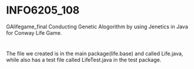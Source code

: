 # INFO6205_108
GAlifegame_final
Conducting Genetic Alogorithm by using Jenetics in Java for Conway Life Game. 

# 
The file we created is in the main package(life.base) and called Life.java, 
while also has a test file called LifeTest.java in the test package. 

